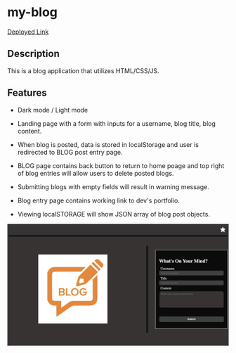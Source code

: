 # my-blog

[Deployed Link](https://imneeeks.github.io/my-blog/)

## Description

This is a blog application that utilizes HTML/CSS/JS.

## Features

- Dark mode / Light mode

- Landing page with a form with inputs for a username, blog title, blog content.

- When blog is posted, data is stored in localStorage and user is redirected to BLOG post entry page.

- BLOG page contains back button to return to home poage and top right of blog entries will allow users to delete posted blogs.

- Submitting blogs with empty fields will result in warning message.

- Blog entry page contains working link to dev's portfolio.

- Viewing localSTORAGE will show JSON array of blog post objects.

![screeenshot](./assets/images/mainpagescreenshot.jpeg)